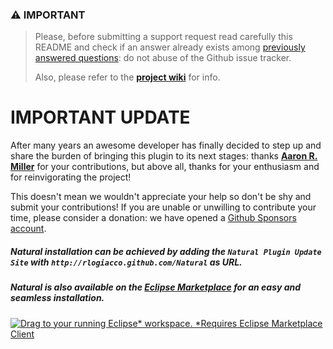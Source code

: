 ### &#x26A0; **IMPORTANT**
 
> Please, before submitting a support request read carefully this README and check if an answer already exists among [previously answered questions](https://github.com/rlogiacco/Natural/issues?q=label:question): do not abuse of the Github issue tracker.
>
> Also, please refer to the **[project wiki][1]** for info.

# IMPORTANT UPDATE

After many years an awesome developer has finally decided to step up and share the burden of bringing this plugin to its next stages: thanks **[Aaron R. Miller](https://github.com/drkstr101)** for your contributions, but above all, thanks for your enthusiasm and for reinvigorating the project!

This doesn't mean we wouldn't appreciate your help so don't be shy and submit your contributions! If you are unable or unwilling to contribute your time, please consider a donation: we have opened a [Github Sponsors account][5].

##### Natural installation can be achieved by adding the `Natural Plugin Update Site` with `http://rlogiacco.github.com/Natural` as URL.

##### Natural is also available on the [Eclipse Marketplace][2] for an easy and seamless installation.

[![Drag to your running Eclipse* workspace. *Requires Eclipse Marketplace Client](https://marketplace.eclipse.org/sites/all/themes/solstice/public/images/marketplace/btn-install.png)](http://marketplace.eclipse.org/marketplace-client-intro?mpc_install=2427135 "Drag to your running Eclipse* workspace. *Requires Eclipse Marketplace Client")

[1]: https://github.com/rlogiacco/Natural/wiki
[2]: https://marketplace.eclipse.org/content/natural
[3]: http://www.eclipse.org/Xtext/download/
[4]: http://rlogiacco.github.com/Natural
[5]: https://github.com/sponsors/rlogiacco
